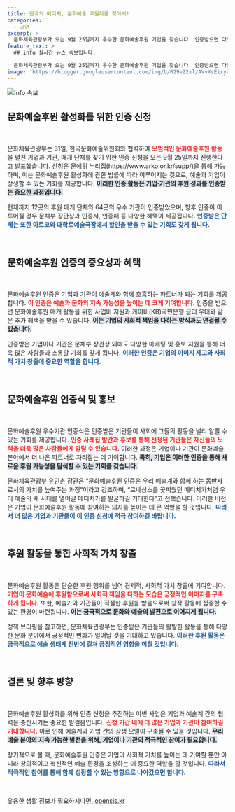 ```yaml
---
title: 한국의 메디치, 문화예술 후원자를 찾아서!
categories:
  - 공연
excerpt: >
  문화체육관광부가 오는 9월 25일까지 우수한 문화예술후원 기업을 찾습니다! 인증받으면 다양한 혜택과 함께 예술계의 동반자로 인정받을 기회, 놓치지 마세요!
feature_text: >
  ## info 실시간 뉴스 속보입니다.

  문화체육관광부가 오는 9월 25일까지 우수한 문화예술후원 기업을 찾습니다! 인증받으면 다양한 혜택과 함께 예술계의 동반자로 인정받을 기회, 놓치지 마세요!
image: 'https://blogger.googleusercontent.com/img/b/R29vZ2xl/AVvXsEixyZcFfHzMRdzZMjFBmAUKJYCLCGyLL1o632UiGVXcaFdKo_bkvkuCioo0uUKlGfBVcT3P84aROyZIXSBEx3Aw5nCQ3pTgDom1WDC4m8eifvWiAmWEEVb4x6G_l8C0QH225ldMjyaFvpxGEBGNO37VmDTDMHGhJPq73UglMfDca1-0aw/s1600/blogspot.png'
---
```


<p><img src="https://blogger.googleusercontent.com/img/b/R29vZ2xl/AVvXsEixyZcFfHzMRdzZMjFBmAUKJYCLCGyLL1o632UiGVXcaFdKo_bkvkuCioo0uUKlGfBVcT3P84aROyZIXSBEx3Aw5nCQ3pTgDom1WDC4m8eifvWiAmWEEVb4x6G_l8C0QH225ldMjyaFvpxGEBGNO37VmDTDMHGhJPq73UglMfDca1-0aw/s1600/blogspot.png" alt="info 속보" /></p>

<h2 data-ke-size="size26">문화예술후원 활성화를 위한 인증 신청</h2>

<p data-ke-size="size16">&nbsp;</p>

<p>문화체육관광부는 31일, 한국문화예술위원회와 협력하여 <b><span style="color: #ee2323;">모범적인 문화예술후원 활동</span></b>을 펼친 기업과 기관, 매개 단체를 찾기 위한 인증 신청을 오는 9월 25일까지 진행한다고 발표했습니다. 신청은 문예위 누리집(https://www.arko.or.kr/supp/)을 통해 가능하며, 이는 문화예술후원 활성화에 관한 법률에 따라 이루어지는 것으로, 예술과 기업이 상생할 수 있는 기회를 제공합니다. <b><span style="background-color: #21538527;">이러한 인증 활동은 기업·기관의 후원 성과를 인증받는 중요한 과정입니다.</span></b> </p>

<p>현재까지 12곳의 후원 매개 단체와 64곳의 우수 기관이 인증받았으며, 향후 인증이 이루어질 경우 문체부 장관상과 인증서, 인증패 등 다양한 혜택이 제공됩니다. <b><span style="color: #1a5490;">인증받은 단체는 또한 아르코와 대학로예술극장에서 할인을 받을 수 있는 기회도 갖게 됩니다.</span></b> </p>

<p data-ke-size="size16">&nbsp;</p>

<h2 data-ke-size="size26">문화예술후원 인증의 중요성과 혜택</h2>

<p data-ke-size="size16">&nbsp;</p>

<p>문화예술후원 인증은 기업과 기관이 예술계와 함께 호흡하는 파트너가 되는 기회를 제공합니다. <b><span style="color: #ee2323;">이 인증은 예술과 문화의 지속 가능성을 높이는 데 크게 기여합니다.</span></b> 인증을 받으면 문화예술후원 매개 활동을 위한 사업비 지원과 케이비(KB)국민은행 금리 우대와 같은 추가 혜택을 받을 수 있습니다. <b><span style="background-color: #21538527;">이는 기업의 사회적 책임을 다하는 방식과도 연결될 수 있습니다.</span></b></p>

<p>인증받은 기업이나 기관은 문체부 장관상 외에도 다양한 마케팅 및 홍보 지원을 통해 더욱 많은 사람들과 소통할 기회를 갖게 됩니다. <b><span style="color: #1a5490;">이러한 인증은 기업의 이미지 제고와 사회적 가치 창출에 중요한 역할을 합니다.</span></b></p>

<p data-ke-size="size16">&nbsp;</p>

<h2 data-ke-size="size26">문화예술후원 인증식 및 홍보</h2>

<p data-ke-size="size16">&nbsp;</p>

<p>문화예술후원 우수기관 인증식은 인증받은 기관들이 사회에 그들의 활동을 널리 알릴 수 있는 기회를 제공합니다. <b><span style="color: #ee2323;">인증 사례집 발간과 홍보를 통해 선정된 기관들은 자신들의 노력을 더욱 많은 사람들에게 알릴 수 있습니다.</span></b> 이러한 과정은 기업이나 기관이 문화예술 분야에서 더 나은 파트너로 자리잡는 데 기여합니다. <b><span style="background-color: #21538527;">특히, 기업은 이러한 인증을 통해 새로운 후원 가능성을 탐색할 수 있는 기회를 갖습니다.</span></b></p>

<p>문화체육관광부 유인촌 장관은 “문화예술후원 인증은 우리 예술계와 함께 하는 동반자로서의 가치를 높여주는 과정”이라고 강조하며, “르네상스를 꽃피웠던 메디치가처럼 우리 예술의 새 시대를 열어갈 메디치가를 발굴하길 기대한다”고 전했습니다. 이러한 비전은 기업이 문화예술후원 활동에 참여하는 의지를 높이는 데 큰 역할을 할 것입니다. <b><span style="color: #1a5490;">따라서 더 많은 기업과 기관들이 이 인증 신청에 적극 참여하길 바랍니다.</span></b></p>

<p data-ke-size="size16">&nbsp;</p>

<h2 data-ke-size="size26">후원 활동을 통한 사회적 가치 창출</h2>

<p data-ke-size="size16">&nbsp;</p>

<p>문화예술후원 활동은 단순한 후원 행위를 넘어 경제적, 사회적 가치 창출에 기여합니다. <b><span style="color: #ee2323;">기업이 문화예술에 후원함으로써 사회적 책임을 다하는 모습은 긍정적인 이미지를 구축하게 됩니다.</span></b> 또한, 예술가와 기관들이 적절한 후원을 받음으로써 창작 활동에 집중할 수 있는 환경이 마련됩니다. <b><span style="background-color: #21538527;">이는 궁극적으로 문화와 예술의 발전으로 이어지게 됩니다.</span></b></p>

<p>정책 브리핑을 참고하면, 문화체육관광부는 인증받은 기관들의 활발한 활동을 통해 다양한 문화 분야에서 긍정적인 변화가 일어날 것을 기대하고 있습니다. <b><span style="color: #1a5490;">이러한 후원 활동은 궁극적으로 예술 생태계 전반에 걸쳐 긍정적인 영향을 미칠 것입니다.</span></b></p>

<p data-ke-size="size16">&nbsp;</p>

<h2 data-ke-size="size26">결론 및 향후 방향</h2>

<p data-ke-size="size16">&nbsp;</p>

<p>문화예술후원 활성화를 위해 인증 신청을 추진하는 이번 사업은 기업과 예술계 간의 협력을 증진시키는 중요한 발걸음입니다. <b><span style="color: #ee2323;">신청 기간 내에 더 많은 기업과 기관이 참여하길 기대합니다.</span></b> 이로 인해 예술계와 기업 간의 상생 모델이 구축될 수 있을 것입니다. <b><span style="background-color: #21538527;">우리 예술 분야의 지속 가능한 발전을 위해, 기업이나 기관의 적극적인 참여가 필요합니다.</span></b> </p>

<p>장기적으로 볼 때, 문화예술후원 인증은 기업의 사회적 가치를 높이는 데 기여할 뿐만 아니라 창의적이고 혁신적인 예술 환경을 조성하는 데 중요한 역할을 할 것입니다. <b><span style="color: #1a5490;">따라서 적극적인 참여를 통해 함께 성장할 수 있는 방향으로 나아갔으면 합니다.</span></b></p>

<p data-ke-size="size16">&nbsp;</p>
유용한 생활 정보가 필요하시다면, <a href="https://opensis.kr" rel="dofollow">opensis.kr</a>


